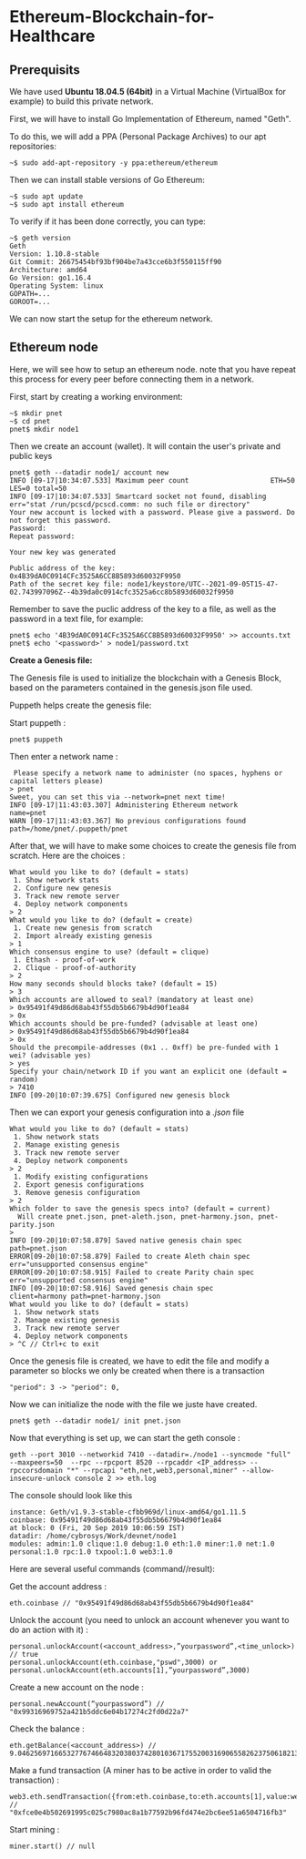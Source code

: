 # Ethereum-Blockchain-for-Healthcare

## Prerequisits

We have used **Ubuntu 18.04.5 (64bit)** in a Virtual Machine (VirtualBox for example) to build this private network.

First, we will have to install Go Implementation of Ethereum, named "Geth". 

To do this, we will add a PPA (Personal Package Archives) to our apt repositories:
```
~$ sudo add-apt-repository -y ppa:ethereum/ethereum
```
Then we can install stable versions of Go Ethereum:
```
~$ sudo apt update
~$ sudo apt install ethereum
```
To verify if it has been done correctly, you can type:
```
~$ geth version
Geth
Version: 1.10.8-stable
Git Commit: 26675454bf93bf904be7a43cce6b3f550115ff90
Architecture: amd64
Go Version: go1.16.4
Operating System: linux
GOPATH=...
GOROOT=...
```
We can now start the setup for the ethereum network.

## Ethereum node
Here, we will see how to setup an ethereum node. note that you have repeat this process for every peer before connecting them in a network.

First, start by creating a working environment:
```
~$ mkdir pnet
~$ cd pnet
pnet$ mkdir node1
```
Then we create an account (wallet). It will contain the user's private and public keys
```
pnet$ geth --datadir node1/ account new
INFO [09-17|10:34:07.533] Maximum peer count                   	ETH=50 LES=0 total=50
INFO [09-17|10:34:07.533] Smartcard socket not found, disabling	err="stat /run/pcscd/pcscd.comm: no such file or directory"
Your new account is locked with a password. Please give a password. Do not forget this password.
Password:
Repeat password:

Your new key was generated

Public address of the key:   0x4B39dA0C0914CFc3525A6CC8B5893d60032F9950
Path of the secret key file: node1/keystore/UTC--2021-09-05T15-47-02.743997096Z--4b39da0c0914cfc3525a6cc8b5893d60032f9950
```
Remember to save the puclic address of the key to a file, as well as the password in a text file, for example:
```
pnet$ echo '4B39dA0C0914CFc3525A6CC8B5893d60032F9950' >> accounts.txt
pnet$ echo '<password>' > node1/password.txt
```
**Create a Genesis file:**

The Genesis file is used to initialize the blockchain with a Genesis Block, based on the parameters contained in the genesis.json file used.

Puppeth helps create the genesis file:

Start puppeth :
```
pnet$ puppeth
```
Then enter a network name :
```
 Please specify a network name to administer (no spaces, hyphens or capital letters please)
> pnet
Sweet, you can set this via --network=pnet next time!
INFO [09-17|11:43:03.307] Administering Ethereum network       	name=pnet
WARN [09-17|11:43:03.367] No previous configurations found     	path=/home/pnet/.puppeth/pnet
```
After that, we will have to make some choices to create the genesis file from scratch. Here are the choices :
```
What would you like to do? (default = stats)
 1. Show network stats
 2. Configure new genesis
 3. Track new remote server
 4. Deploy network components
> 2
What would you like to do? (default = create)
 1. Create new genesis from scratch
 2. Import already existing genesis
> 1
Which consensus engine to use? (default = clique)
 1. Ethash - proof-of-work
 2. Clique - proof-of-authority
> 2
How many seconds should blocks take? (default = 15)
> 3
Which accounts are allowed to seal? (mandatory at least one)
> 0x95491f49d86d68ab43f55db5b6679b4d90f1ea84
> 0x
Which accounts should be pre-funded? (advisable at least one)
> 0x95491f49d86d68ab43f55db5b6679b4d90f1ea84
> 0x
Should the precompile-addresses (0x1 .. 0xff) be pre-funded with 1 wei? (advisable yes)
> yes
Specify your chain/network ID if you want an explicit one (default = random)
> 7410
INFO [09-20|10:07:39.675] Configured new genesis block
```
Then we can export your genesis configuration into a *.json* file
```
What would you like to do? (default = stats)
 1. Show network stats
 2. Manage existing genesis
 3. Track new remote server
 4. Deploy network components
> 2
 1. Modify existing configurations
 2. Export genesis configurations
 3. Remove genesis configuration
> 2
Which folder to save the genesis specs into? (default = current)
  Will create pnet.json, pnet-aleth.json, pnet-harmony.json, pnet-parity.json
>
INFO [09-20|10:07:58.879] Saved native genesis chain spec      	path=pnet.json
ERROR[09-20|10:07:58.879] Failed to create Aleth chain spec    	err="unsupported consensus engine"
ERROR[09-20|10:07:58.915] Failed to create Parity chain spec   	err="unsupported consensus engine"
INFO [09-20|10:07:58.916] Saved genesis chain spec             	client=harmony path=pnet-harmony.json
What would you like to do? (default = stats)
 1. Show network stats
 2. Manage existing genesis
 3. Track new remote server
 4. Deploy network components
> ^C // Ctrl+c to exit
```
Once the genesis file is created, we have to edit the file and modify a parameter so blocks we only be created when there is a transaction 
```
"period": 3 -> "period": 0,
```
Now we can initialize the node with the file we juste have created.
```
pnet$ geth --datadir node1/ init pnet.json
```
Now that everything is set up, we can start the geth console :
```
geth --port 3010 --networkid 7410 --datadir=./node1 --syncmode "full" --maxpeers=50  --rpc --rpcport 8520 --rpcaddr <IP_address> --rpccorsdomain "*" --rpcapi "eth,net,web3,personal,miner" --allow-insecure-unlock console 2 >> eth.log
```
The console should look like this
```
instance: Geth/v1.9.3-stable-cfbb969d/linux-amd64/go1.11.5
coinbase: 0x95491f49d86d68ab43f55db5b6679b4d90f1ea84
at block: 0 (Fri, 20 Sep 2019 10:06:59 IST)
datadir: /home/cybrosys/Work/devnet/node1
modules: admin:1.0 clique:1.0 debug:1.0 eth:1.0 miner:1.0 net:1.0 personal:1.0 rpc:1.0 txpool:1.0 web3:1.0
```
Here are several useful commands (command//result):

Get the account address :
```
eth.coinbase // "0x95491f49d86d68ab43f55db5b6679b4d90f1ea84"
```
Unlock the account (you need to unlock an account whenever you want to do an action with it) :
```
personal.unlockAccount(<account_address>,”yourpassword”,<time_unlock>) // true
personal.unlockAccount(eth.coinbase,"pswd",3000) or personal.unlockAccount(eth.accounts[1],”yourpassword”,3000)
```
Create a new account on the node :
```
personal.newAccount(“yourpassword”) // "0x99316969752a421b5ddc6e04b17274c2fd0d22a7"
```
Check the balance :
```
eth.getBalance(<account_address>) // 9.046256971665327767466483203803742801036717552003169065582623750618213253
```
Make a fund transaction (A miner has to be active in order to valid the transaction) : 
```
web3.eth.sendTransaction({from:eth.coinbase,to:eth.accounts[1],value:web3.toWei(300,"ether")}) // "0xfce0e4b502691995c025c7980ac8a1b77592b96fd474e2bc6ee51a6504716fb3"
```
Start mining :
```
miner.start() // null
```

 
 
 
 
 
 
